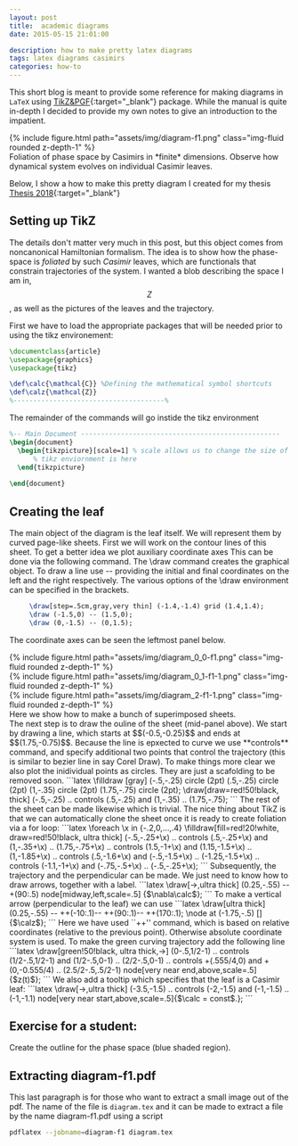 ```yaml
---
layout: post
title:  academic diagrams
date: 2015-05-15 21:01:00

description: how to make pretty latex diagrams
tags: latex diagrams casimirs
categories: how-to
---
```


This short blog is meant to provide some reference for making diagrams in `LaTeX` using [TikZ&PGF](https://www.bu.edu/math/files/2013/08/tikzpgfmanual.pdf){:target="\_blank"} package. While the manual is quite in-depth I decided to provide my own notes to give an introduction to the impatient.

<div class="d-flex justify-content-center">
  <div>{% include figure.html path="assets/img/diagram-f1.png" class="img-fluid rounded z-depth-1" %}</div>
</div>
<div class="caption">
    Foliation of phase space by Casimirs in *finite* dimensions. Observe how dynamical system evolves on individual Casimir leaves.
</div>

Below, I show a how to make this pretty diagram I created for my thesis [Thesis 2018](https://repositories.lib.utexas.edu/handle/2152/68628){:target="\_blank"}

## Setting up TikZ

The details don't matter very much in this post, but this object comes from noncanonical Hamiltonian formalism. The idea is to show how the phase-space is *foliated* by such *Casimir* leaves, which are functionals that constrain trajectories of the system. I wanted a blob describing the space I am in, $$Z$$, as well as the pictures of the leaves and the trajectory. 

First we have to load the appropriate packages that will be needed prior to using the tikz environement:

```latex
\documentclass{article}
\usepackage{graphics}
\usepackage{tikz}

\def\calc{\mathcal{C}} %Defining the mathematical symbol shortcuts
\def\calz{\mathcal{Z}}
%--------------------------------------% 
```
The remainder of the commands will go instide the tikz environment

```latex
%-- Main Document --------------------------------------------------
\begin{document}
  \begin{tikzpicture}[scale=1] % scale allows us to change the size of the diagram
      % tikz enviornment is here  
  \end{tikzpicture}
		
\end{document}
```

## Creating the leaf

The main object of the diagram is the leaf itself. We will represent them by curved page-like sheets. First we will work on the contour lines of this sheet. To get a better idea we plot auxiliary coordinate axes  This can be done via the following command. The \draw command creates the graphical object. To draw a line use -- providing the initial and final coordinates on the left and the right respectively. The various options of the \draw environment can be specified in the brackets. 
```latex
     \draw[step=.5cm,gray,very thin] (-1.4,-1.4) grid (1.4,1.4);
     \draw (-1.5,0) -- (1.5,0);
     \draw (0,-1.5) -- (0,1.5);
```
The coordinate axes can be seen the leftmost panel below. 
<div class="row mt-3">
    <div class="col-sm mt-3 mt-md-0">
        {% include figure.html path="assets/img/diagram_0_0-f1.png" class="img-fluid rounded z-depth-1" %}
    </div>
    <div class="col-sm mt-3 mt-md-0">
        {% include figure.html path="assets/img/diagram_0_1-f1-1.png" class="img-fluid rounded z-depth-1" %}
    </div>
    <div class="col-sm mt-3 mt-md-0">
        {% include figure.html path="assets/img/diagram_2-f1-1.png" class="img-fluid rounded z-depth-1" %}
    </div>
</div>
<div class="caption">
    Here we show how to make a bunch of superimposed sheets.
</div>
The next step is to draw the ouline of the sheet (mid-panel above). We start by drawing a line, which starts at $$(-0.5,-0.25)$$ and ends at $$(1.75,-0.75)$$. Because the line is epxected to curve we use **controls** command, and specify additional two points that control the trajectory (this is similar to bezier line in say Corel Draw). To make things more clear we also plot the inidividual points as circles. They are just a scafolding to be removed soon.
```latex
    \filldraw [gray] (-.5,-.25) circle (2pt)
     (.5,-.25) circle (2pt)
     (1,-.35) circle (2pt)
     (1.75,-.75) circle (2pt);
    \draw[draw=red!50!black,  thick] (-.5,-.25) .. controls (.5,-.25) and (1,-.35) .. (1.75,-.75);
```
The rest of the sheet can be made likewise which is trivial. The nice thing about TikZ is that we can automatically clone the sheet once it is ready to create foliation via a for loop:
```latex
    \foreach \x in {-.2,0,...,.4}	
	\filldraw[fill=red!20!white, draw=red!50!black, ultra thick] (-.5,-.25+\x) 
		.. controls (.5,-.25+\x) and (1,-.35+\x) .. (1.75,-.75+\x)
		.. controls (1.5,-1+\x) and (1.15,-1.5+\x) .. (1,-1.85+\x)
		.. controls (.5,-1.6+\x) and (-.5,-1.5+\x) .. (-1.25,-1.5+\x)
		.. controls (-1.1,-1+\x) and (-.75,-.5+\x) .. (-.5,-.25+\x);
```
Subsequently, the trajectory and the perpendicular can be made. We just need to know how to draw arrows, together with a label. 
```latex
    \draw[->,ultra thick] (0.25,-.55) -- +(90:.5) node[midway,left,scale=.5] {$\nabla\calc$}; 
```
To make a vertical arrow (perpendicular to the leaf) we can use
```latex
\draw[ultra thick] (0.25,-.55) -- ++(-10:.1)-- ++(90:.1)-- ++(170:.1);
					\node at (-1.75,-.5) [] {$\calz$};		
```
Here we have used ``++'' command, which is based on relative coordinates (relative to the previous point). Otherwise absolute coordinate system is used. 
To make the green curving trajectory add the following line
```latex
   \draw[green!50!black, ultra thick,->] (0-.5,1/2-1) .. controls (1/2-.5,1/2-1) and (1/2-.5,0-1) 
        .. (2/2-.5,0-1) .. controls +(.555/4,0) and
		 +(0,-0.555/4) .. (2.5/2-.5,.5/2-1) node[very near end,above,scale=.5] {$z(t)$};
```
We also add a tooltip which specifies that the leaf is a Casimir leaf:
```latex
   \draw[->,ultra thick] (-3.5,-1.5) .. controls (-2,-1.5) and (-1,-1.5) .. (-1,-1.1) 
          node[very near start,above,scale=.5]{$\calc = const$.};
```

## Exercise for a student:

Create the outline for the phase space (blue shaded region).


## Extracting diagram-f1.pdf

This last paragraph is for those who want to extract a small image out of the pdf. The name of the file is `diagram.tex` and it can be made to extract a file by the name diagram-f1.pdf using a script 
```bash
pdflatex --jobname=diagram-f1 diagram.tex
```
